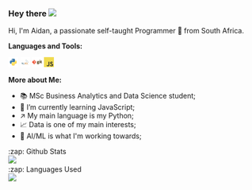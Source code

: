 ### Hey there <img src="https://media.giphy.com/media/hvRJCLFzcasrR4ia7z/giphy.gif" width="25px">

Hi, I'm Aidan, a passionate self-taught Programmer 🚀 from South Africa.

**Languages and Tools:**  

<code><img height="20" src="https://raw.githubusercontent.com/github/explore/80688e429a7d4ef2fca1e82350fe8e3517d3494d/topics/python/python.png"></code>
<code><img height="20" src="https://raw.githubusercontent.com/github/explore/80688e429a7d4ef2fca1e82350fe8e3517d3494d/topics/mysql/mysql.png"></code>
<code><img height="20" src="https://raw.githubusercontent.com/github/explore/80688e429a7d4ef2fca1e82350fe8e3517d3494d/topics/git/git.png"></code>
<code><img height="20" src="https://raw.githubusercontent.com/github/explore/80688e429a7d4ef2fca1e82350fe8e3517d3494d/topics/javascript/javascript.png"></code>

**More about Me:**

- 📚 MSc Business Analytics and Data Science student;
- 🎉 I’m currently learning JavaScript; 
- ↗️ My main language is my Python;
- 📈 Data is one of my main interests;
- 🤖 AI/ML is what I'm working towards;


<summary>:zap: Github Stats</summary>
<img src="https://github-readme-stats.vercel.app/api?username=Turtle24&&show_icons=true&title_color=222222&icon_color=03A87C&text_color=333333&bg_color=ffffff">

<summary>:zap: Languages Used</summary>
<img src="https://github-readme-stats.vercel.app/api/top-langs/?username=Turtle24&layout=compact&bg_color=ffffff&text_color=333333">
